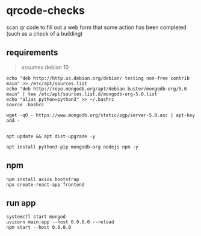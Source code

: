 # qrcode-checks
scan qr code to fill out a web form that some action has been completed (such as a check of a building)


## requirements
> assumes debian 10

```
echo "deb http://http.us.debian.org/debian/ testing non-free contrib main" >> /etc/apt/sources.list
echo "deb http://repo.mongodb.org/apt/debian buster/mongodb-org/5.0 main" | tee /etc/apt/sources.list.d/mongodb-org-5.0.list
echo "alias python=python3" >> ~/.bashrc
source .bashrc

wget -qO - https://www.mongodb.org/static/pgp/server-5.0.asc | apt-key add -


apt update && apt dist-upgrade -y

apt install python3-pip mongodb-org nodejs npm -y
```

## npm
```
npm install axios bootstrap
npx create-react-app frontend
```

## run app

```
systemctl start mongod
uvicorn main:app --host 0.0.0.0 --reload
npm start --host 0.0.0.0
```
